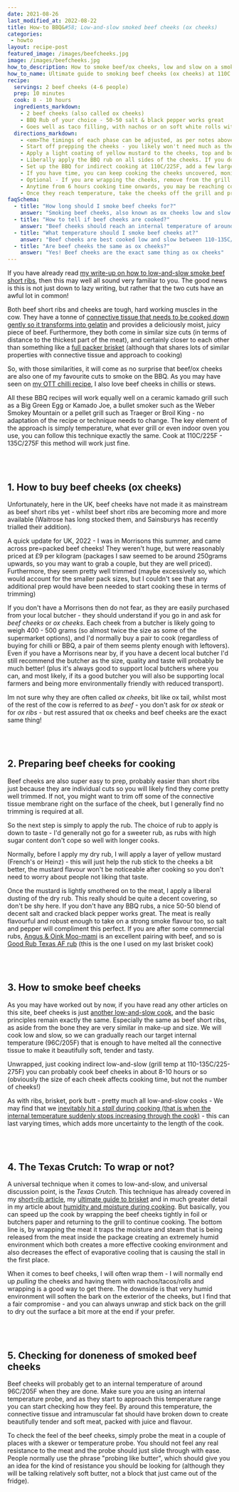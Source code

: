 ```yaml
---
date: 2021-08-26
last_modified_at: 2022-08-22
title: How-to BBQ&#58; Low-and-slow smoked beef cheeks (ox cheeks)
categories:
 - howto
layout: recipe-post
featured_image: /images/beefcheeks.jpg
image: /images/beefcheeks.jpg
how_to_description: How to smoke beef/ox cheeks, low and slow on a smoker/kamado/bbq/pellet grill at 110C / 225F
how_to_name: Ultimate guide to smoking beef cheeks (ox cheeks) at 110C / 225F
recipe:
  servings: 2 beef cheeks (4-6 people)
  prep: 10 minutes
  cook: 8 - 10 hours
  ingredients_markdown:
    - 2 beef cheeks (also called ox cheeks)
    - BBQ Rub of your choice - 50-50 salt & black pepper works great
    - Goes well as taco filling, with nachos or on soft white rolls with slaw
  directions_markdown:
    - <em>The timings of each phase can be adjusted, as per notes above. And you should test for doneness when you are unwrapping, it maybe that they are already very tender and cooked at that point.</em>
    - Start off prepping the cheeks - you likely won't need much as they are individual, whole cuts, but check for any loose or scruffy bits of membrane or fat that can be trimmed off.
    - Apply a light coating of yellow mustard to the cheeks, top and bottom
    - Liberally apply the BBQ rub on all sides of the cheeks. If you don't have any BBQ rubs, a generous application of good quality salt and cracked black pepper will work great.
    - Set up the BBQ for indirect cooking at 110C/225F, add a few large pieces of wood and smoke the cheeks for 3 - 4 hours. This will let the bark start to form and the meat take on a decent amount of smoke flavour.
    - If you have time, you can keep cooking the cheeks uncovered, monitoring the internal temperature. If you are short of time, and hit the stall, then you can wrap the cheeks. Note that cooking right through unwrapped can easily add a couple hours on to overall cook time!
    - Optional - If you are wrapping the cheeks, remove from the grill and tightly wrap in two layers of tin foil or butchers paper and return to keep cooking for a further 3-4 hours
    - Anytime from 6 hours cooking time onwards, you may be reaching completion - you are aiming to take the beef cheeks off at an internal temperature of around 96C/205F - it may take longer than 8 hours though, so keep monitoring until they are ready.
    - Once they reach temperature, take the cheeks off the grill and probe the meat with a temperature probe, there should be very little resistance to the probe as you push it through the meat.
faqSchema:
  - title: "How long should I smoke beef cheeks for?"
    answer: "Smoking beef cheeks, also known as ox cheeks low and slow (10C/225F) can easily take 8+ hours. Exact timing will depend on the size of the cheeks, cooking temperature and other factors. You should cook by internal temperature, not time, but allow at least 8 hours for the cook (allowing longer is a safer option)"
  - title: "How to tell if beef cheeks are cooked?"
    answer: "Beef cheeks should reach an internal temperature of around 96C/205F when they are done - but the most important thing to check is how they feel. Probe them with a skewer or temperature probe and they should offer little resistance (they should 'probe like button')"
  - title: "What temperature should I smoke beef cheeks at?"
    answer: "Beef cheeks are best cooked low and slow between 110-135C/225-275F."
  - title: "Are beef cheeks the same as ox cheeks?"
    answer: "Yes! Beef cheeks are the exact same thing as ox cheeks"
---
```


If you have already read <a href="https://www.robbishfood.com/recipes/howto/2021/02/05/how-to-smoke-beef-short-ribs/" target="_blank">my write-up on how to low-and-slow smoke beef short ribs</a>, then this may well all sound very familiar to you. The good news is this is not just down to lazy writing, but rather that the two cuts have an awful lot in common!

Both beef short ribs and cheeks are tough, hard working muscles in the cow. They have a tonne of <a href="https://www.robbishfood.com/science/2021/04/23/science-meat-muscles-bbq/" target="_blank">connective tissue that needs to be cooked down gently so it transforms into gelatin</a> and provides a deliciously moist, juicy piece of beef. Furthermore, they both come in similar size cuts (in terms of distance to the thickest part of the meat), and certainly closer to each other than something like a <a href="https://www.robbishfood.com/science/howto/2021/08/27/ultimate-guide-brisket/" target="_blank">full packer brisket</a> (although that shares lots of similar properties with connective tissue and approach to cooking)

So, with those similarities, it will come as no surprise that beef/ox cheeks are also one of my favourite cuts to smoke on the BBQ. As you may have seen on <a href="https://www.robbishfood.com/recipes/2021/02/12/over-top-beef-cheek-chilli/" target="_blank">my OTT chilli recipe</a>, I also love beef cheeks in chillis or stews.

All these BBQ recipes will work equally well on a ceramic kamado grill such as a Big Green Egg or Kamado Joe, a bullet smoker such as the Weber Smokey Mountain or a pellet grill such as Traeger or Broil King - no adaptation of the recipe or technique needs to change. The key element of the approach is simply temperature, what ever grill or even indoor oven you use, you can follow this technique exactly the same. Cook at 110C/225F - 135C/275F this method will work just fine.

<br>
<br>

## 1. How to buy beef cheeks (ox cheeks)
Unfortunately, here in the UK, beef cheeks have not made it as mainstream as beef short ribs yet - whilst beef short ribs are becoming more and more available (Waitrose has long stocked them, and Sainsburys has recently trialled their addition).

A quick update for UK, 2022 - I was in Morrisons this summer, and came across pre=packed beef cheeks! They weren't huge, but were reasonably priced at £9 per kilogram (packages I saw seemed to be around 250grams upwards, so you may want to grab a couple, but they are well priced). Furthermore, they seem pretty well trimmed (maybe excessively so, which would account for the smaller pack sizes, but I couldn't see that any additional prep would have been needed to start cooking these in terms of trimming)

If you don't have a Morrisons then do not fear, as they are easily purchased from your local butcher - they should understand if you go in and ask for _beef cheeks_ or _ox cheeks_. Each cheek from a butcher is likely going to weigh 400 - 500 grams (so almost twice the size as some of the supermarket options), and I'd normally buy a pair to cook (regardless of buying for chilli or BBQ, a pair of them seems plenty enough with leftovers). Even if you have a Morrisons near by, if you have a decent local butcher I'd still recommend the butcher as the size, quality and taste will probably be much better! (plus it's always good to support local butchers where you can, and most likely, if its a good butcher you will also be supporting local farmers and being more environmentally friendly with reduced transport).

Im not sure why they are often called _ox cheeks_, bit like ox tail, whilst most of the rest of the cow is referred to as _beef_ - you don't ask for _ox steak_ or for _ox ribs_ - but rest assured that ox cheeks and beef cheeks are the exact same thing!

<br>
<br>

## 2. Preparing beef cheeks for cooking
Beef cheeks are also super easy to prep, probably easier than short ribs just because they are individual cuts so you will likely find they come pretty well trimmed. If not, you might want to trim off some of the connective tissue membrane right on the surface of the cheek, but I generally find no trimming is required at all.

So the next step is simply to apply the rub. The choice of rub to apply is down to taste - I'd generally not go for a sweeter rub, as rubs with high sugar content don't cope so well with longer cooks.

Normally, before I apply my dry rub, I will apply a layer of yellow mustard (French's or Heinz) - this will just help the rub stick to the cheeks a bit better, the mustard flavour won't be noticeable after cooking so you don't need to worry about people not liking that taste.

Once the mustard is lightly smothered on to the meat, I apply a liberal dusting of the dry rub. This really should be quite a decent covering, so don't be shy here. If you don't have any BBQ rubs, a nice 50-50 blend of decent salt and cracked black pepper works great. The meat is really flavourful and robust enough to take on a strong smoke flavour too, so salt and pepper will compliment this perfect. If you are after some commercial rubs, <a href="https://angusandoink.com/collections/bbq-rubs-injections/products/moo-mami-ultimate-umami-grilling-powder?utm_source=robbishfood" target="_blank">Angus & Oink Moo-mami</a> is an excellent pairing with beef, and so is <a href="https://www.goodrub.co.uk/products/good-rub-texas-af-central-texas-rub-190g-shaker?utm_source=robbishfood" target="_blank">Good Rub Texas AF rub</a> (this is the one I used on my last brisket cook)

<br>
<br>

## 3. How to smoke beef cheeks
As you may have worked out by now, if you have read any other articles on this site, beef cheeks is just <a href="https://www.robbishfood.com/science/2021/02/27/science-low-slow-bbq/" target="_blank">another low-and-slow cook</a>, and the basic principles remain exactly the same. Especially the same as beef short ribs, as aside from the bone they are very similar in make-up and size. We will cook low and slow, so we can gradually reach our target internal temperature (96C/205F) that is enough to have melted all the connective tissue to make it beautifully soft, tender and tasty.

Unwrapped, just cooking indirect low-and-slow (grill temp at 110-135C/225-275F) you can probably cook beef cheeks  in about 8-10 hours or so (obviously the size of each cheek affects cooking time, but not the number of cheeks!)
<br>

As with ribs, brisket, pork butt - pretty much all low-and-slow cooks - We may find that we <a href="https://www.robbishfood.com/science/2021/02/15/bbq-science-of-the-stall/" target="_blank">inevitably hit a _stall_ during cooking (that is when the internal temperature suddenly stops increasing through the cook)</a> - this can last varying times, which adds more uncertainty to the length of the cook.

<br>
<br>

## 4. The Texas Crutch: To wrap or not?
A universal technique when it comes to low-and-slow, and universal discussion point, is the _Texas Crutch_. This technique has already covered in my <a href="https://www.robbishfood.com/recipes/howto/2021/02/05/how-to-smoke-beef-short-ribs/" target="_blank">short-rib article</a>, my <a href="https://www.robbishfood.com/science/howto/2021/08/27/ultimate-guide-brisket/" target="_blank">ultimate guide to brisket</a> and in much greater detail in my article about <a href="https://www.robbishfood.com/science/2021/01/08/humidity-and-cooking/" target="_blank">humidity and moisture during cooking</a>. But basically, you can speed up the cook by wrapping the beef cheeks tightly in foil or butchers paper and returning to the grill to continue cooking. The bottom line is, by wrapping the meat it traps the moisture and steam that is being released from the meat inside the package creating an extremely humid environment which both creates a more effective cooking environment and also decreases the effect of evaporative cooling that is causing the stall in the first place.

When it comes to beef cheeks, I will often wrap them - I will normally end up _pulling_ the cheeks and having them with nachos/tacos/rolls and wrapping is a good way to get there. The downside is that very humid environment will soften the bark on the exterior of the cheeks, but I find that a fair compromise - and you can always unwrap and stick back on the grill to dry out the surface a bit more at the end if your prefer.

<br>
<br>

## 5. Checking for doneness of smoked beef cheeks
Beef cheeks will probably get to an internal temperature of around 96C/205F when they are done. Make sure you are using an internal temperature probe, and as they start to approach this temperature range you can start checking how they feel. By around this temperature, the connective tissue and intramuscular fat should have broken down to create beautifully tender and soft meat, packed with juice and flavour.

To check the feel of the beef cheeks, simply probe the meat in a couple of places with a skewer or temperature probe. You should not feel any real resistance to the meat and the probe should just slide through with ease. People normally use the phrase "probing like butter", which should give you an idea for the kind of resistance you should be looking for (although they will be talking relatively soft butter, not a block that just came out of the fridge).


<br>
<br>
